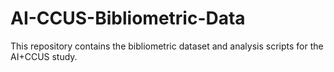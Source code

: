 # AI-CCUS-Bibliometric-Data
This repository contains the bibliometric dataset and analysis scripts for the AI+CCUS study.

